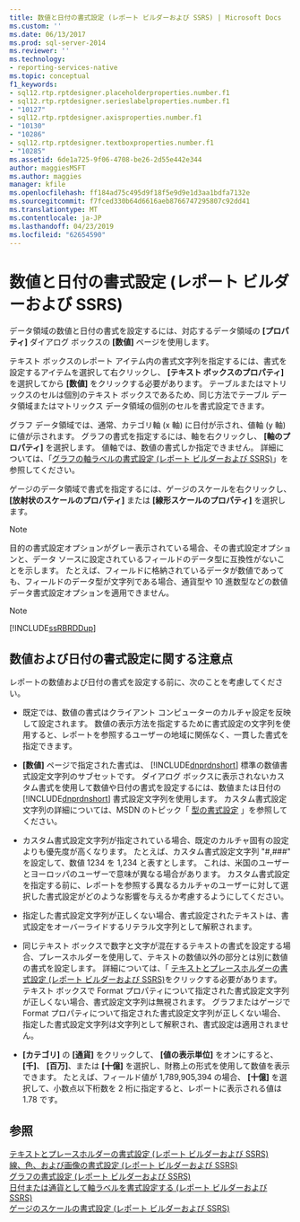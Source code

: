 ```yaml
---
title: 数値と日付の書式設定 (レポート ビルダーおよび SSRS) | Microsoft Docs
ms.custom: ''
ms.date: 06/13/2017
ms.prod: sql-server-2014
ms.reviewer: ''
ms.technology:
- reporting-services-native
ms.topic: conceptual
f1_keywords:
- sql12.rtp.rptdesigner.placeholderproperties.number.f1
- sql12.rtp.rptdesigner.serieslabelproperties.number.f1
- "10127"
- sql12.rtp.rptdesigner.axisproperties.number.f1
- "10130"
- "10286"
- sql12.rtp.rptdesigner.textboxproperties.number.f1
- "10285"
ms.assetid: 6de1a725-9f06-4708-be26-2d55e442e344
author: maggiesMSFT
ms.author: maggies
manager: kfile
ms.openlocfilehash: ff184ad75c495d9f18f5e9d9e1d3aa1bdfa7132e
ms.sourcegitcommit: f7fced330b64d6616aeb8766747295807c92dd41
ms.translationtype: MT
ms.contentlocale: ja-JP
ms.lasthandoff: 04/23/2019
ms.locfileid: "62654590"
---
```

# <a name="formatting-numbers-and-dates-report-builder-and-ssrs"></a>数値と日付の書式設定 (レポート ビルダーおよび SSRS)
  データ領域の数値と日付の書式を設定するには、対応するデータ領域の **[プロパティ]** ダイアログ ボックスの **[数値]** ページを使用します。  
  
 テキスト ボックスのレポート アイテム内の書式文字列を指定するには、書式を設定するアイテムを選択して右クリックし、 **[テキスト ボックスのプロパティ]** を選択してから **[数値]** をクリックする必要があります。 テーブルまたはマトリックスのセルは個別のテキスト ボックスであるため、同じ方法でテーブル データ領域またはマトリックス データ領域の個別のセルを書式設定できます。  
  
 グラフ データ領域では、通常、カテゴリ軸 (x 軸) に日付が示され、値軸 (y 軸) に値が示されます。 グラフの書式を指定するには、軸を右クリックし、 **[軸のプロパティ]** を選択します。 値軸では、数値の書式しか指定できません。 詳細については、「[グラフの軸ラベルの書式設定 &#40;レポート ビルダーおよび SSRS&#41;](formatting-axis-labels-on-a-chart-report-builder-and-ssrs.md)」を参照してください。  
  
 ゲージのデータ領域で書式を指定するには、ゲージのスケールを右クリックし、 **[放射状のスケールのプロパティ]** または **[線形スケールのプロパティ]** を選択します。  
  
> [!NOTE]  
>  目的の書式設定オプションがグレー表示されている場合、その書式設定オプションと、データ ソースに設定されているフィールドのデータ型に互換性がないことを示します。 たとえば、フィールドに格納されているデータが数値であっても、フィールドのデータ型が文字列である場合、通貨型や 10 進数型などの数値データ書式設定オプションを適用できません。  
  
> [!NOTE]  
>  [!INCLUDE[ssRBRDDup](../../includes/ssrbrddup-md.md)]  
  
## <a name="considerations-for-formatting-numbers-and-dates"></a>数値および日付の書式設定に関する注意点  
 レポートの数値および日付の書式を設定する前に、次のことを考慮してください。  
  
-   既定では、数値の書式はクライアント コンピューターのカルチャ設定を反映して設定されます。 数値の表示方法を指定するために書式設定の文字列を使用すると、レポートを参照するユーザーの地域に関係なく、一貫した書式を指定できます。  
  
-   **[数値]** ページで指定された書式は、 [!INCLUDE[dnprdnshort](../../includes/dnprdnshort-md.md)] 標準の数値書式設定文字列のサブセットです。 ダイアログ ボックスに表示されないカスタム書式を使用して数値や日付の書式を設定するには、数値または日付の [!INCLUDE[dnprdnshort](../../includes/dnprdnshort-md.md)] 書式設定文字列を使用します。 カスタム書式設定文字列の詳細については、MSDN のトピック「 [型の書式設定](https://go.microsoft.com/fwlink/?LinkId=112024) 」を参照してください。  
  
-   カスタム書式設定文字列が指定されている場合、既定のカルチャ固有の設定よりも優先度が高くなります。 たとえば、カスタム書式設定文字列 "#,###" を設定して、数値 1234 を 1,234 と表すとします。 これは、米国のユーザーとヨーロッパのユーザーで意味が異なる場合があります。 カスタム書式設定を指定する前に、レポートを参照する異なるカルチャのユーザーに対して選択した書式設定がどのような影響を与えるか考慮するようにしてください。  
  
-   指定した書式設定文字列が正しくない場合、書式設定されたテキストは、書式設定をオーバーライドするリテラル文字列として解釈されます。  
  
-   同じテキスト ボックスで数字と文字が混在するテキストの書式を設定する場合、プレースホルダーを使用して、テキストの数値以外の部分とは別に数値の書式を設定します。 詳細については、「 [テキストとプレースホルダーの書式設定 (レポート ビルダーおよび SSRS)](formatting-text-and-placeholders-report-builder-and-ssrs.md)をクリックする必要があります。 テキスト ボックスで Format プロパティについて指定された書式設定文字列が正しくない場合、書式設定文字列は無視されます。 グラフまたはゲージで Format プロパティについて指定された書式設定文字列が正しくない場合、指定した書式設定文字列は文字列として解釈され、書式設定は適用されません。  
  
-   **[カテゴリ]** の **[通貨]** をクリックして、 **[値の表示単位]** をオンにすると、 **[千]**、 **[百万]**、または **[十億]** を選択し、財務上の形式を使用して数値を表示できます。 たとえば、フィールド値が 1,789,905,394 の場合、 **[十億]** を選択して、小数点以下桁数を 2 桁に指定すると、レポートに表示される値は 1.78 です。  
  
## <a name="see-also"></a>参照  
 [テキストとプレースホルダーの書式設定 (レポート ビルダーおよび SSRS)](formatting-text-and-placeholders-report-builder-and-ssrs.md)   
 [線、色、および画像の書式設定 &#40;レポート ビルダーおよび SSRS&#41;](images-report-builder-and-ssrs.md)   
 [グラフの書式設定 (レポート ビルダーおよび SSRS)](formatting-a-chart-report-builder-and-ssrs.md)   
 [日付または通貨として軸ラベルを書式設定する &#40;レポート ビルダーおよび SSRS&#41;](format-axis-labels-as-dates-or-currencies-report-builder-and-ssrs.md)   
 [ゲージのスケールの書式設定 (レポート ビルダーおよび SSRS)](formatting-scales-on-a-gauge-report-builder-and-ssrs.md)  
  
  
